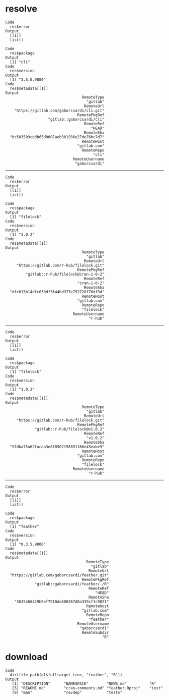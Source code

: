 # resolve

    Code
      res$error
    Output
      [[1]]
      list()
      
    Code
      res$package
    Output
      [1] "cli"
    Code
      res$version
    Output
      [1] "3.5.0.9000"
    Code
      res$metadata[[1]]
    Output
                                      RemoteType 
                                        "gitlab" 
                                       RemoteUrl 
        "https://gitlab.com/gaborcsardi/cli.git" 
                                    RemotePkgRef 
                       "gitlab::gaborcsardi/cli" 
                                       RemoteRef 
                                          "HEAD" 
                                       RemoteSha 
      "bc503509cddb65d0007aeb301936e27de76bc7d7" 
                                      RemoteHost 
                                    "gitlab.com" 
                                      RemoteRepo 
                                           "cli" 
                                  RemoteUsername 
                                   "gaborcsardi" 

---

    Code
      res$error
    Output
      [[1]]
      list()
      
    Code
      res$package
    Output
      [1] "filelock"
    Code
      res$version
    Output
      [1] "1.0.2"
    Code
      res$metadata[[1]]
    Output
                                      RemoteType 
                                        "gitlab" 
                                       RemoteUrl 
         "https://gitlab.com/r-hub/filelock.git" 
                                    RemotePkgRef 
             "gitlab::r-hub/filelock@cran-1-0-2" 
                                       RemoteRef 
                                    "cran-1-0-2" 
                                       RemoteSha 
      "dfc615b14dfc030df3f44bd377e752728f76df3d" 
                                      RemoteHost 
                                    "gitlab.com" 
                                      RemoteRepo 
                                      "filelock" 
                                  RemoteUsername 
                                         "r-hub" 

---

    Code
      res$error
    Output
      [[1]]
      list()
      
    Code
      res$package
    Output
      [1] "filelock"
    Code
      res$version
    Output
      [1] "1.0.2"
    Code
      res$metadata[[1]]
    Output
                                      RemoteType 
                                        "gitlab" 
                                       RemoteUrl 
         "https://gitlab.com/r-hub/filelock.git" 
                                    RemotePkgRef 
                 "gitlab::r-hub/filelock@v1.0.2" 
                                       RemoteRef 
                                        "v1.0.2" 
                                       RemoteSha 
      "9fdba75a62facaa3e818902f58891166e45eabe9" 
                                      RemoteHost 
                                    "gitlab.com" 
                                      RemoteRepo 
                                      "filelock" 
                                  RemoteUsername 
                                         "r-hub" 

---

    Code
      res$error
    Output
      [[1]]
      list()
      
    Code
      res$package
    Output
      [1] "feather"
    Code
      res$version
    Output
      [1] "0.3.5.9000"
    Code
      res$metadata[[1]]
    Output
                                        RemoteType 
                                          "gitlab" 
                                         RemoteUrl 
      "https://gitlab.com/gaborcsardi/feather.git" 
                                      RemotePkgRef 
                 "gitlab::gaborcsardi/feather/-/R" 
                                         RemoteRef 
                                            "HEAD" 
                                         RemoteSha 
        "3635466429b5ef7910da606267d0a339cf1c9821" 
                                        RemoteHost 
                                      "gitlab.com" 
                                        RemoteRepo 
                                         "feather" 
                                    RemoteUsername 
                                     "gaborcsardi" 
                                      RemoteSubdir 
                                               "R" 

# download

    Code
      dir(file.path(dl$fulltarget_tree, "feather", "R"))
    Output
       [1] "DESCRIPTION"      "NAMESPACE"        "NEWS.md"          "R"               
       [5] "README.md"        "cran-comments.md" "feather.Rproj"    "inst"            
       [9] "man"              "revdep"           "tests"           

